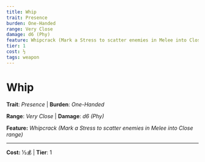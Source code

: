 ```yaml
---
title: Whip
trait: Presence
burden: One-Handed
range: Very Close
damage: d6 (Phy)
feature: Whipcrack (Mark a Stress to scatter enemies in Melee into Close range)
tier: 1
cost: ½
tags: weapon
---
```

# Whip

**Trait**: _Presence_ | **Burden**: _One-Handed_

**Range**: _Very Close_ | **Damage**: _d6 (Phy)_

**Feature:** _Whipcrack (Mark a Stress to scatter enemies in Melee into Close range)_

___
**Cost:** ½💰 | **Tier**: 1
